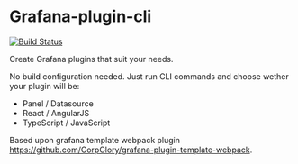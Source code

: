 # Grafana-plugin-cli

[![Build Status](https://travis-ci.org/CorpGlory/grafana-plugin-cli.svg?branch=master)](https://travis-ci.org/CorpGlory/grafana-plugin-cli)

Create Grafana plugins that suit your needs.

No build configuration needed. 
Just run CLI commands and choose wether your plugin will be:
- Panel / Datasource
- React / AngularJS
- TypeScript / JavaScript

Based upon grafana template webpack plugin https://github.com/CorpGlory/grafana-plugin-template-webpack.
